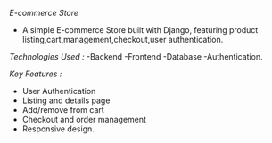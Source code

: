 *E-commerce Store*

- A simple E-commerce Store built with Django, featuring product listing,cart,management,checkout,user authentication.

*Technologies Used :*
-Backend
-Frontend
-Database
-Authentication.

*Key Features :*
- User Authentication
- Listing and details page
- Add/remove from cart
- Checkout and order management
- Responsive design.
